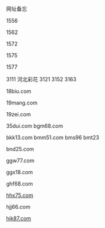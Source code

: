 ﻿网址备忘

1556

1562

1572

1575

1577

3111
河北彩花
3121
3152
3163

18biu.com

19mang.com

19zei.com

35dui.com
bgm68.com

bkk13.com
bmm51.com
bms96
bmt23

bnd25.com

ggw77.com

ggx18.com

ghf68.com

[hhx75.com](http://hhx75.com/)

hjj66.com

[hjk87.com](http://hjk87.com/)